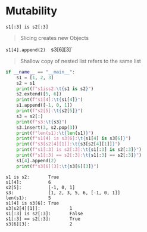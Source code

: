 # Mutability

`s1[:3] is s2[:3]`
> Slicing creates new Objects

`s1[4].append(2) 
`s3[6][3]`
> Shallow copy of nested list refers to the same list

```python
if __name__ == "__main__":
    s1 = [1, 2, 3]
    s2 = s1
    print(f"s1iss2:\t{s1 is s2}")
    s2.extend([5, 6])
    print(f"s1[4]:\t{s1[4]}")
    s1.append([-1, 0, 1])
    print(f"s2[5]:\t{s2[5]}")
    s3 = s2[:]
    print(f"s3:\t{s3}")
    s3.insert(3, s2.pop(3))
    print(f"len(s1):\t{len(s1)}")
    print(f"s1[4] is s3[6]:\t{s1[4] is s3[6]}")
    print(f"s3[s2[4][1]]:\t{s3[s2[4][1]]}")
    print(f"s1[:3] is s2[:3]:\t{s1[:3] is s2[:3]}")
    print(f"s1[:3] == s2[:3]:\t{s1[:3] == s2[:3]}")
    s1[4].append(2)
    print(f"s3[6][3]:\t{s3[6][3]}")
```
```
s1 is s2:       True
s1[4]:  		6
s2[5]:  		[-1, 0, 1]
s3:     		[1, 2, 3, 5, 6, [-1, 0, 1]]
len(s1):        5
s1[4] is s3[6]: True
s3[s2[4][1]]:   		1
s1[:3] is s2[:3]:       False
s1[:3] == s2[:3]:       True
s3[6][3]:       		2
```

